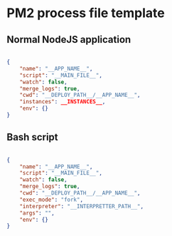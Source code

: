 
# PM2 process file template

## Normal NodeJS application

```json

{
    "name": "__APP_NAME__",
    "script": "__MAIN_FILE__",
    "watch": false,
    "merge_logs": true,
    "cwd": "__DEPLOY_PATH__/__APP_NAME__",
    "instances": __INSTANCES__,
    "env": {}
}

```

## Bash script

```json

{
    "name": "__APP_NAME__",
    "script": "__MAIN_FILE__",
    "watch": false,
    "merge_logs": true,
    "cwd": "__DEPLOY_PATH__/__APP_NAME__",
    "exec_mode": "fork",
    "interpreter": "__INTERPRETTER_PATH__",
    "args": "",
    "env": {}
}

```